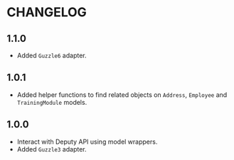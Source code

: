 # CHANGELOG

## 1.1.0

* Added `Guzzle6` adapter.

## 1.0.1

* Added helper functions to find related objects on `Address`, `Employee` and `TrainingModule` models.

## 1.0.0

* Interact with Deputy API using model wrappers.
* Added `Guzzle3` adapter.
